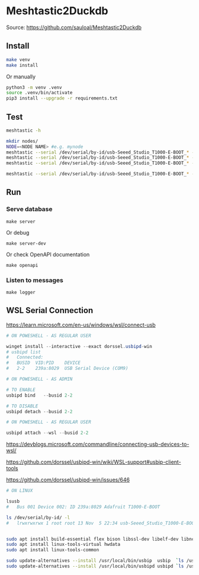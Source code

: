 # Meshtastic2Duckdb

Source: <https://github.com/sauloal/Meshtastic2Duckdb>

## Install


```bash
make venv
make install
```

Or manually

```bash
python3 -m venv .venv
source .venv/bin/activate
pip3 install --upgrade -r requirements.txt
```

## Test

```bash
meshtastic -h

mkdir nodes/
NODE=<NODE NAME> #e.g. mynode
meshtastic --serial /dev/serial/by-id/usb-Seeed_Studio_T1000-E-BOOT_* --export-config > nodes/${NODE}.yaml
meshtastic --serial /dev/serial/by-id/usb-Seeed_Studio_T1000-E-BOOT_* --info          > nodes/${NODE}.info
meshtastic --serial /dev/serial/by-id/usb-Seeed_Studio_T1000-E-BOOT_* --nodes         > nodes/${NODE}.nodes

meshtastic --serial /dev/serial/by-id/usb-Seeed_Studio_T1000-E-BOOT_* --listen
```

## Run

### Serve database

	make server

Or debug

	make server-dev

Or check OpenAPI documentation

	make openapi

### Listen to messages

	make logger

## WSL Serial Connection

<https://learn.microsoft.com/en-us/windows/wsl/connect-usb>

```powershell
# ON POWESHELL - AS REGULAR USER

winget install --interactive --exact dorssel.usbipd-win
# usbipd list
#   Connected:
#   BUSID  VID:PID    DEVICE                                                        STATE
#   2-2    239a:8029  USB Serial Device (COM9)                                      Not shared
```

```powershell
# ON POWESHELL - AS ADMIN

# TO ENABLE
usbipd bind   --busid 2-2

# TO DISABLE
usbipd detach --busid 2-2
```

```powershell
# ON POWESHELL - AS REGULAR USER

usbipd attach --wsl --busid 2-2
```

<https://devblogs.microsoft.com/commandline/connecting-usb-devices-to-wsl/>

<https://github.com/dorssel/usbipd-win/wiki/WSL-support#usbip-client-tools>

<https://github.com/dorssel/usbipd-win/issues/646>

```bash
# ON LINUX

lsusb
#   Bus 001 Device 002: ID 239a:8029 Adafruit T1000-E-BOOT

ls /dev/serial/by-id/ -l
#   lrwxrwxrwx 1 root root 13 Nov  5 22:34 usb-Seeed_Studio_T1000-E-BOOT_ -> ../../ttyACM0


sudo apt install build-essential flex bison libssl-dev libelf-dev libncurses-dev autoconf libudev-dev libtool
sudo apt install linux-tools-virtual hwdata
sudo apt install linux-tools-common

sudo update-alternatives --install /usr/local/bin/usbip  usbip  `ls /usr/lib/linux-tools/*/usbip  | tail -n1` 20
sudo update-alternatives --install /usr/local/bin/usbipd usbipd `ls /usr/lib/linux-tools/*/usbipd | tail -n1` 20
```


